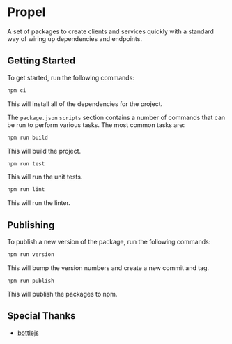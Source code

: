 # Propel

A set of packages to create clients and services quickly with a standard way
of wiring up dependencies and endpoints.

## Getting Started

To get started, run the following commands:

```bash
npm ci
```

This will install all of the dependencies for the project.

The `package.json` `scripts` section contains a number of commands that can be
run to perform various tasks. The most common tasks are:

```bash
npm run build
```

This will build the project.

```bash
npm run test
```

This will run the unit tests.

```bash
npm run lint
```

This will run the linter.

## Publishing

To publish a new version of the package, run the following commands:

```bash
npm run version
```

This will bump the version numbers and create a new commit and tag.

```bash
npm run publish
```

This will publish the packages to npm.

## Special Thanks

* [bottlejs](https://github.com/young-steveo/bottlejs)
